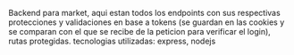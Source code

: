 Backend para market, aqui estan todos los endpoints con sus respectivas protecciones y validaciones en base a tokens (se guardan en las cookies y se comparan con el que se recibe de la peticion para verificar el login),
rutas protegidas.
tecnologias utilizadas:
express, nodejs 
